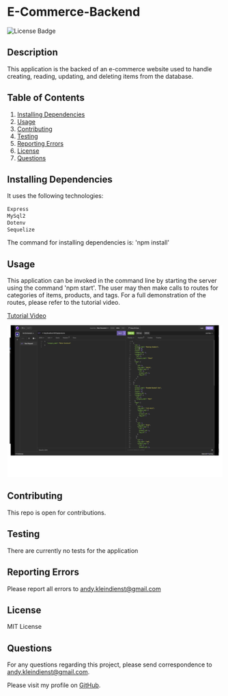 # E-Commerce-Backend

![License Badge](https://img.shields.io/github/license/andykb9b13/e-commerce-backend)

## Description

This application is the backed of an e-commerce website used to handle creating, reading, updating, and deleting items from the database.

## Table of Contents

1. [Installing Dependencies](#installing-dependencies)
2. [Usage](#usage)
3. [Contributing](#contributing)
4. [Testing](#testing)
5. [Reporting Errors](#reporting-errors)
6. [License](#license)
7. [Questions](#questions)

## Installing Dependencies

It uses the following technologies:

```
Express
MySql2
Dotenv
Sequelize
```

The command for installing dependencies is: 'npm install'

## Usage

This application can be invoked in the command line by starting the server using the command 'npm start'. The user may then make calls to routes for categories of items, products, and tags. For a full demonstration of the routes, please refer to the tutorial video.

[Tutorial Video](https://drive.google.com/file/d/13Ea7WTtq3GTUKeWc1EfAZHVxUknagyEh/view)

![Tutorial Video Image](./assets/e-commerce-backend.png)

## Contributing

This repo is open for contributions.

## Testing

There are currently no tests for the application

## Reporting Errors

Please report all errors to andy.kleindienst@gmail.com

## License

MIT License

## Questions

For any questions regarding this project, please send correspondence to andy.kleindienst@gmail.com.

Please visit my profile on [GitHub](https://github.com/andykb9b13).

